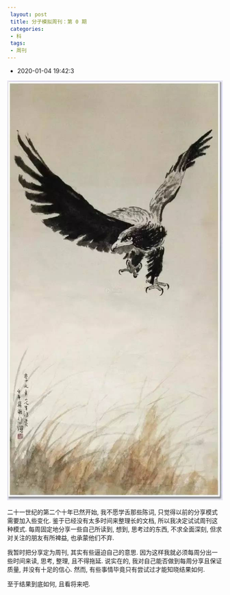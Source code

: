 ```yaml
---
 layout: post
 title: 分子模拟周刊：第 0 期
 categories:
 - 科
 tags:
 - 周刊
---
```


- 2020-01-04 19:42:3

![](/pic/2016/徐悲鸿_鹰.jpg)

二十一世纪的第二个十年已然开始, 我不愿学舌那些陈词, 只觉得以前的分享模式需要加入些变化. 鉴于已经没有太多时间来整理长的文档, 所以我决定试试周刊这种模式. 每周固定地分享一些自己所读到, 想到, 思考过的东西, 不求全面深刻, 但求对关注的朋友有所裨益, 也承蒙他们不弃.

我暂时把分享定为周刊, 其实有些逼迫自己的意思. 因为这样我就必须每周分出一些时间来读, 思考, 整理, 且不得拖延. 说实在的, 我对自己能否做到每周分享且保证质量, 并没有十足的信心. 然而, 有些事情毕竟只有尝试过才能知晓结果如何.

至于结果到底如何, 且看将来吧.
